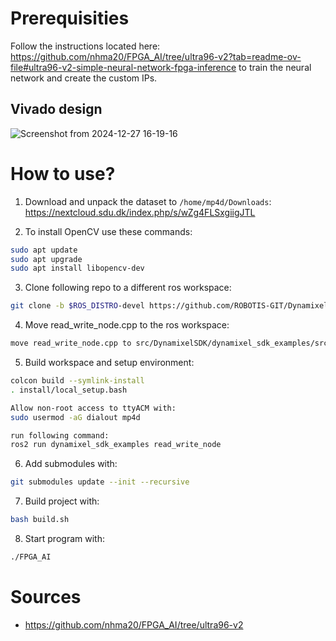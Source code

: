 # Prerequisities

Follow the instructions located here: https://github.com/nhma20/FPGA_AI/tree/ultra96-v2?tab=readme-ov-file#ultra96-v2-simple-neural-network-fpga-inference to train the neural network and create the custom IPs.

## Vivado design
![Screenshot from 2024-12-27 16-19-16](https://github.com/user-attachments/assets/218a0d08-246e-4eb9-b414-54be787470bc)

# How to use?

1. Download and unpack the dataset to `/home/mp4d/Downloads`: https://nextcloud.sdu.dk/index.php/s/wZg4FLSxgiigJTL

2. To install OpenCV use these commands:
```bash
sudo apt update
sudo apt upgrade
sudo apt install libopencv-dev
```

3. Clone following repo to a different ros workspace:
```bash
git clone -b $ROS_DISTRO-devel https://github.com/ROBOTIS-GIT/DynamixelSDK.git
```

4. Move read_write_node.cpp to the ros workspace:
```bash
move read_write_node.cpp to src/DynamixelSDK/dynamixel_sdk_examples/src
```

5. Build workspace  and setup environment:
```bash
colcon build --symlink-install
. install/local_setup.bash

Allow non-root access to ttyACM with:
sudo usermod -aG dialout mp4d

run following command:
ros2 run dynamixel_sdk_examples read_write_node
```

6. Add submodules with:
```bash
git submodules update --init --recursive
```

7. Build project with:
```bash
bash build.sh
```

8. Start program with:
```bash
./FPGA_AI
```

# Sources
* https://github.com/nhma20/FPGA_AI/tree/ultra96-v2
